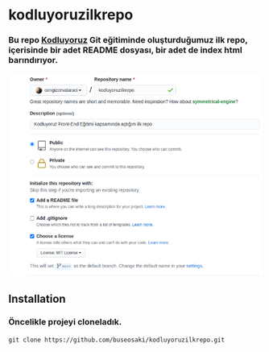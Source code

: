 # kodluyoruzilkrepo

### Bu repo [Kodluyoruz](https://kodluyoruz.org/m) Git eğitiminde oluşturduğumuz ilk repo, içerisinde bir adet README dosyası, bir adet de index html barındırıyor.



![Example](https://raw.githubusercontent.com/Kodluyoruz/taskforce/main/git/odev1/figures/github.png)

## Installation
### Öncelikle projeyi cloneladık.
`git clone https://github.com/buseosaki/kodluyoruzilkrepo.git`




